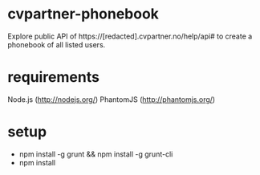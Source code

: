 cvpartner-phonebook
===================

Explore public API of https://[redacted].cvpartner.no/help/api# to create
a phonebook of all listed users.

requirements
============
Node.js (http://nodejs.org/)
PhantomJS (http://phantomjs.org/)

setup
=====
- npm install -g grunt && npm install -g grunt-cli
- npm install
